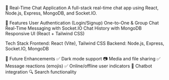 💬 Real-Time Chat Application
    A full-stack real-time chat app using React, Node.js, Express, MongoDB, and Socket.IO.

  🚀 Features
     User Authentication (Login/Signup)
     One-to-One & Group Chat
     Real-Time Messaging with Socket.IO
    Chat History with MongoDB
    Responsive UI (React + Tailwind CSS)

 Tech Stack
     Frontend: React (Vite), Tailwind CSS
     Backend: Node.js, Express, Socket.IO, MongoDB

📌 Future Enhancements
✅ Dark mode support
📷 Media and file sharing
✅ Message reactions (emojis)
✅ Online/offline user indicators
🧠 Chatbot integration
🔍 Search functionality
